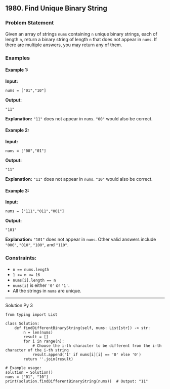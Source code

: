 ## 1980. Find Unique Binary String

### Problem Statement
Given an array of strings `nums` containing `n` unique binary strings, each of length `n`, return a binary string of length `n` that does not appear in `nums`. If there are multiple answers, you may return any of them.

### Examples
#### Example 1:
**Input:**
```plaintext
nums = ["01","10"]
```
**Output:**
```plaintext
"11"
```
**Explanation:**
`"11"` does not appear in `nums`. `"00"` would also be correct.

#### Example 2:
**Input:**
```plaintext
nums = ["00","01"]
```
**Output:**
```plaintext
"11"
```
**Explanation:**
`"11"` does not appear in `nums`. `"10"` would also be correct.

#### Example 3:
**Input:**
```plaintext
nums = ["111","011","001"]
```
**Output:**
```plaintext
"101"
```
**Explanation:**
`"101"` does not appear in `nums`. Other valid answers include `"000"`, `"010"`, `"100"`, and `"110"`.

### Constraints:
- `n == nums.length`
- `1 <= n <= 16`
- `nums[i].length == n`
- `nums[i]` is either `'0'` or `'1'`.
- All the strings in `nums` are unique.
---
Solution Py 3
```Python3 []
from typing import List

class Solution:
    def findDifferentBinaryString(self, nums: List[str]) -> str:
        n = len(nums)
        result = []
        for i in range(n):
            # Choose the i-th character to be different from the i-th character of the i-th string
            result.append('1' if nums[i][i] == '0' else '0')
        return ''.join(result)

# Example usage:
solution = Solution()
nums = ["01", "10"]
print(solution.findDifferentBinaryString(nums))  # Output: "11"
```
